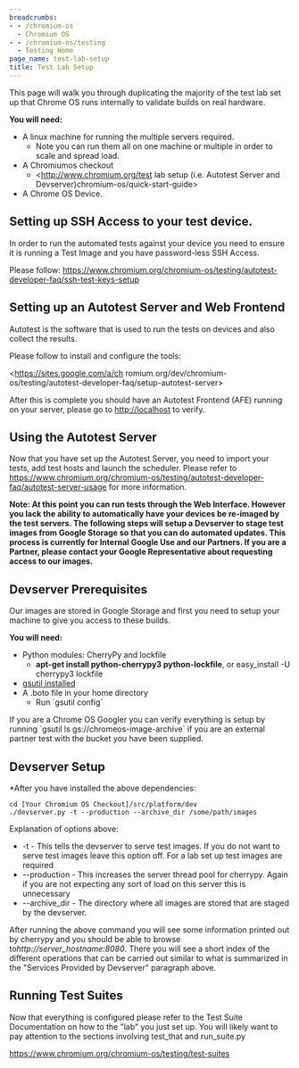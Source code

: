 ```yaml
---
breadcrumbs:
- - /chromium-os
  - Chromium OS
- - /chromium-os/testing
  - Testing Home
page_name: test-lab-setup
title: Test Lab Setup
---
```


This page will walk you through duplicating the majority of the test lab set up
that Chrome OS runs internally to validate builds on real hardware.

**You will need:**

*   A linux machine for running the multiple servers required.
    *   Note you can run them all on one machine or multiple in order to
                scale and spread load.
*   A Chromiumos checkout
    *   <http://www.chromium.org/test lab setup (i.e. Autotest Server
                and Devserver)chromium-os/quick-start-guide>
*   A Chrome OS Device.

## Setting up SSH Access to your test device.

In order to run the automated tests against your device you need to ensure it is
running a Test Image and you have password-less SSH Access.

Please follow:
<https://www.chromium.org/chromium-os/testing/autotest-developer-faq/ssh-test-keys-setup>

## Setting up an Autotest Server and Web Frontend

Autotest is the software that is used to run the tests on devices and also
collect the results.

Please follow to install and configure the tools:

<https://sites.google.com/a/ch
romium.org/dev/chromium-os/testing/autotest-developer-faq/setup-autotest-server>

After this is complete you should have an Autotest Frontend (AFE) running on
your server, please go to <http://localhost> to verify.

## Using the Autotest Server

Now that you have set up the Autotest Server, you need to import your tests, add
test hosts and launch the scheduler. Please refer to
<https://www.chromium.org/chromium-os/testing/autotest-developer-faq/autotest-server-usage>
for more information.

**Note: At this point you can run tests through the Web Interface. However you
lack the ability to automatically have your devices be re-imaged by the test
servers. The following steps will setup a Devserver to stage test images from
Google Storage so that you can do automated updates. This process is currently
for Internal Google Use and our Partners. If you are a Partner, please contact
your Google Representative about requesting access to our images.**

## Devserver Prerequisites

Our images are stored in Google Storage and first you need to setup your machine
to give you access to these builds.

**You will need:**

*   Python modules: CherryPy and lockfile
    *   **apt-get install python-cherrypy3 python-lockfile**, or
                easy_install -U cherrypy3 lockfile
*   [gsutil
            installed](https://chromium.googlesource.com/chromiumos/docs/+/HEAD/gsutil.md#installing-gsutil)
*   A .boto file in your home directory
    *   Run \`gsutil config\`

If you are a Chrome OS Googler you can verify everything is setup by running
\`gsutil ls gs://chromeos-image-archive\` if you are an external partner test
with the bucket you have been supplied.

## Devserver Setup

\*After you have installed the above dependencies:

```none
cd [Your Chromium OS Checkout]/src/platform/dev
./devserver.py -t --production --archive_dir /some/path/images
```

Explanation of options above:

*   -t - This tells the devserver to serve test images. If you do not
            want to serve test images leave this option off. For a lab set up
            test images are required
*   --production - This increases the server thread pool for cherrypy.
            Again if you are not expecting any sort of load on this server this
            is unnecessary
*   --archive_dir - The directory where all images are stored that are
            staged by the devserver.

After running the above command you will see some information printed out by
cherrypy and you should be able to browse to*http://server_hostname:8080*. There
you will see a short index of the different operations that can be carried out
similar to what is summarized in the "Services Provided by Devserver" paragraph
above.

## Running Test Suites

Now that everything is configured please refer to the Test Suite Documentation
on how to the "lab" you just set up. You will likely want to pay attention to
the sections involving test_that and run_suite.py

<https://www.chromium.org/chromium-os/testing/test-suites>
